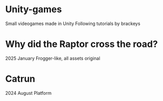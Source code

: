 # Unity-games
Small videogames made in Unity
Following tutorials by brackeys

# Why did the Raptor cross the road?
2025 January
Frogger-like, all assets original

# Catrun
2024 August
Platform
